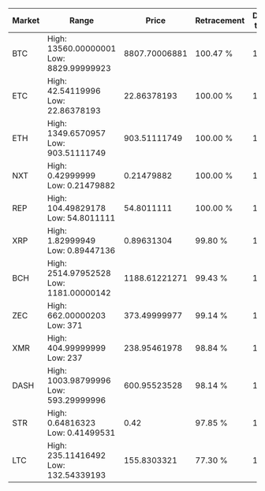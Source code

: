 | Market | Range | Price| Retracement | Doubles to 50% |
| --- | --- | --- | --- | --- |
| BTC | High: 13560.00000001<br />Low: 8829.99999923 | 8807.70006881 | 100.47 % | 1.27 |
| ETC | High: 42.54119996<br />Low: 22.86378193 | 22.86378193 | 100.00 % | 1.43 |
| ETH | High: 1349.6570957<br />Low: 903.51111749 | 903.51111749 | 100.00 % | 1.25 |
| NXT | High: 0.42999999<br />Low: 0.21479882 | 0.21479882 | 100.00 % | 1.50 |
| REP | High: 104.49829178<br />Low: 54.8011111 | 54.8011111 | 100.00 % | 1.45 |
| XRP | High: 1.82999949<br />Low: 0.89447136 | 0.89631304 | 99.80 % | 1.52 |
| BCH | High: 2514.97952528<br />Low: 1181.00000142 | 1188.61221271 | 99.43 % | 1.55 |
| ZEC | High: 662.00000203<br />Low: 371 | 373.49999977 | 99.14 % | 1.38 |
| XMR | High: 404.99999999<br />Low: 237 | 238.95461978 | 98.84 % | 1.34 |
| DASH | High: 1003.98799996<br />Low: 593.29999996 | 600.95523528 | 98.14 % | 1.33 |
| STR | High: 0.64816323<br />Low: 0.41499531 | 0.42 | 97.85 % | 1.27 |
| LTC | High: 235.11416492<br />Low: 132.54339193 | 155.8303321 | 77.30 % | 1.18 |
